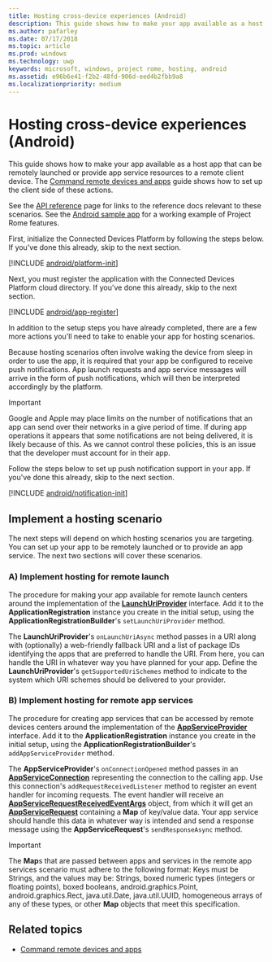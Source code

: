 ```yaml
---
title: Hosting cross-device experiences (Android)
description: This guide shows how to make your app available as a host app that can be remotely launched or provide app service resources to a remote client device.
ms.author: pafarley
ms.date: 07/17/2018
ms.topic: article
ms.prod: windows
ms.technology: uwp
keywords: microsoft, windows, project rome, hosting, android
ms.assetid: e96b6e41-f2b2-48fd-906d-eed4b2fbb9a8
ms.localizationpriority: medium
---
```



# Hosting cross-device experiences (Android)

This guide shows how to make your app available as a host app that can be remotely launched or provide app service resources to a remote client device. The [Command remote devices and apps](../../../commanding/android/how-to-guides/command-remote-devices-and-apps-android.md) guide shows how to set up the client side of these actions.

See the [API reference](../api-reference/index.md) page for links to the reference docs relevant to these scenarios. See the [Android sample app](https://github.com/Microsoft/project-rome/tree/master/Android/samples) for a working example of Project Rome features.

First, initialize the Connected Devices Platform by following the steps below. If you've done this already, skip to the next section.

[!INCLUDE [android/platform-init](../../../includes/android/platform-init.md)]

Next, you must register the application with the Connected Devices Platform cloud directory. If you've done this already, skip to the next section.

[!INCLUDE [android/app-register](../../../includes/android/app-register.md)]

In addition to the setup steps you have already completed, there are a few more actions you'll need to take to enable your app for hosting scenarios.

Because hosting scenarios often involve waking the device from sleep in order to use the app, it is required that your app be configured to receive push notifications. App launch requests and app service messages will arrive in the form of push notifications, which will then be interpreted accordingly by the platform.

> [!IMPORTANT]
> Google and Apple may place limits on the number of notifications that an app can send over their networks in a give period of time. If during app operations it appears that some notifications are not being delivered, it is likely because of this. As we cannot control these policies, this is an issue that the developer must account for in their app.

Follow the steps below to set up push notification support in your app. If you've done this already, skip to the next section.

[!INCLUDE [android/notification-init](../../../includes/android/notification-init.md)]

## Implement a hosting scenario

The next steps will depend on which hosting scenarios you are targeting. You can set up your app to be remotely launched or to provide an app service. The next two sections will cover these scenarios.

### A) Implement hosting for remote launch
The procedure for making your app available for remote launch centers around the implementation of the **[LaunchUriProvider](https://docs.microsoft.com/java/api/com.microsoft.connecteddevices.hosting._launch_uri_provider)** interface. Add it to the **ApplicationRegistration** instance you create in the initial setup, using the **ApplicationRegistrationBuilder**'s `setLaunchUriProvider` method. 

The **LaunchUriProvider**'s `onLaunchUriAsync` method passes in a URI along with (optionally) a web-friendly fallback URI and a list of package IDs identifying the apps that are preferred to handle the URI. From here, you can handle the URI in whatever way you have planned for your app. Define the **LaunchUriProvider**'s `getSupportedUriSchemes` method to indicate to the system which URI schemes should be delivered to your provider.

### B) Implement hosting for remote app services
The procedure for creating app services that can be accessed by remote devices centers around the implementation of the **[AppServiceProvider](https://docs.microsoft.com/java/api/com.microsoft.connecteddevices.hosting._app_service_provider)** interface. Add it to the **ApplicationRegistration** instance you create in the initial setup, using the **ApplicationRegistrationBuilder**'s `addAppServiceProvider` method. 

The **AppServiceProvider**'s `onConnectionOpened` method passes in an **[AppServiceConnection](https://docs.microsoft.com/java/api/com.microsoft.connecteddevices.commanding._app_service_connection)** representing the connection to the calling app. Use this connection's `addRequestReceivedListener` method to register an event handler for incoming requests. The event handler will receive an **[AppServiceRequestReceivedEventArgs](https://docs.microsoft.com/java/api/com.microsoft.connecteddevices.commanding._app_service_request_received_event_args)** object, from which it will get an **[AppServiceRequest](https://docs.microsoft.com/java/api/com.microsoft.connecteddevices.commanding._app_service_request)** containing a **Map** of key/value data. Your app service should handle this data in whatever way is intended and send a response message using the **AppServiceRequest**'s `sendResponseAsync` method.

> [!IMPORTANT]
> The **Map**s that are passed between apps and services in the remote app services scenario must adhere to the following format: Keys must be Strings, and the values may be: Strings, boxed numeric types (integers or floating points), boxed booleans, android.graphics.Point, android.graphics.Rect, java.util.Date, java.util.UUID, homogeneous arrays of any of these types, or other **Map** objects that meet this specification.

## Related topics
* [Command remote devices and apps](../../../commanding/android/how-to-guides/command-remote-devices-and-apps-android.md)

